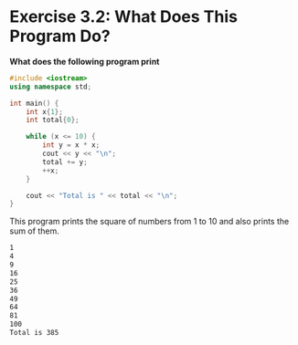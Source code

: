 # Exercise 3.2: What Does This Program Do?

**What does the following program print**
```cpp
#include <iostream>
using namespace std;

int main() {
    int x{1};
    int total{0};

    while (x <= 10) {
        int y = x * x;
        cout << y << "\n";
        total += y;
        ++x;
    }

    cout << "Total is " << total << "\n";
} 
```

This program prints the square of numbers from 1 to 10 and also prints the sum of them.
```txt
1
4
9
16
25
36
49
64
81
100
Total is 385
```